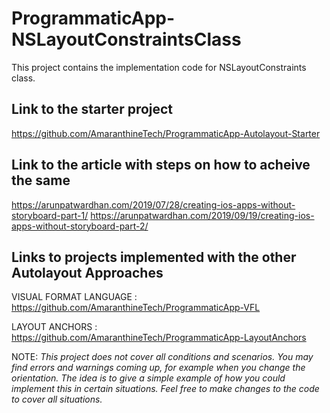 # ProgrammaticApp-NSLayoutConstraintsClass
This project contains the implementation code for NSLayoutConstraints class.

## Link to the starter project
https://github.com/AmaranthineTech/ProgrammaticApp-Autolayout-Starter

## Link to the article with steps on how to acheive the same
https://arunpatwardhan.com/2019/07/28/creating-ios-apps-without-storyboard-part-1/
https://arunpatwardhan.com/2019/09/19/creating-ios-apps-without-storyboard-part-2/

## Links to projects implemented with the other Autolayout Approaches
VISUAL FORMAT LANGUAGE    : https://github.com/AmaranthineTech/ProgrammaticApp-VFL

LAYOUT ANCHORS            : https://github.com/AmaranthineTech/ProgrammaticApp-LayoutAnchors

NOTE:
*This project does not cover all conditions and scenarios. You may find errors and warnings coming up, 
for example when you change the orientation. The idea is to give a simple example of how you could implement this in 
certain situations. Feel free to make changes to the code to cover all situations.*
